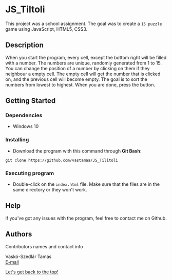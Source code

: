# <div id="top">JS_Tiltoli</div>

This project was a school assignment. The goal was to create a `15 puzzle` game using JavaScript, HTML5, CSS3.

## Description

When you start the program, every cell, except the bottom right will be filled with a number. The numbers are unique, randomly generated from 1 to 15. You can change the position of a number by clicking on them if they neighbour a empty cell. The empty cell will get the number that is clicked on, and the previous cell will become empty. The goal is to sort the numbers from lowest to highest. When you are done, press the button.

## Getting Started

### Dependencies

* Windows 10

### Installing

* Download the program with this command through <b>Git Bash</b>:
```
git clone https://github.com/vastamaa/JS_Tilitoli
```

### Executing program

* Double-click on the `index.html` file. Make sure that the files are in the same directory or they won't work.

## Help

If you've got any issues with the program, feel free to contact me on Github.

## Authors

Contributors names and contact info

Vaskó-Szedlár Tamás<br/>
[E-mail](mailto:vsztom@gmail.com?subject=[GitHub])

[Let's get back to the top!](#top)